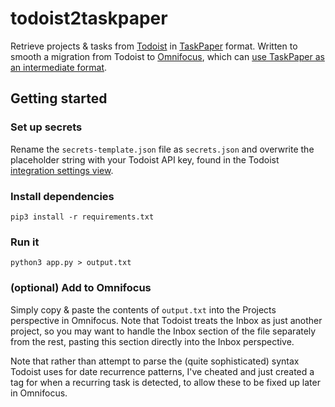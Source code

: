 # todoist2taskpaper
Retrieve projects &amp; tasks from [Todoist](https://todoist.com) in [TaskPaper](https://guide.taskpaper.com/getting-started/) format.
Written to smooth a migration from Todoist to [Omnifocus](https://www.omnigroup.com/omnifocus), which can [use TaskPaper as an intermediate format](https://support.omnigroup.com/omnifocus-taskpaper-reference/).

## Getting started

### Set up secrets

Rename the ```secrets-template.json``` file as ```secrets.json``` and overwrite the placeholder string with your Todoist API key, found in the Todoist [integration settings view](https://todoist.com/prefs/integrations).

### Install dependencies

```pip3 install -r requirements.txt```


### Run it

```python3 app.py > output.txt```


### (optional) Add to Omnifocus

Simply copy & paste the contents of ```output.txt``` into the Projects perspective in Omnifocus. Note that Todoist treats the Inbox as just another project, so you may want to handle the Inbox section of the file separately from the rest, pasting this section directly into the Inbox perspective.

Note that rather than attempt to parse the (quite sophisticated) syntax Todoist uses for date recurrence patterns, I've cheated and just created a tag for when a recurring task is detected, to allow these to be fixed up later in Omnifocus.
